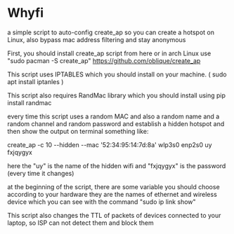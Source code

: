 # Whyfi
a simple script to auto-config create_ap so you can create a hotspot on Linux, also bypass mac address filtering and stay anonymous

First, you should install create_ap script from here or in arch Linux use "sudo pacman -S create_ap"
https://github.com/oblique/create_ap

This script uses IPTABLES which you should install on your machine. ( sudo apt install iptanles )

This script also requires RandMac library which you should install using pip install randmac

every time this script uses a random MAC and also a random name and a random channel and random password and establish a hidden hotspot and then show the output on terminal something like:

create_ap -c 10 --hidden --mac '52:34:95:14:7d:8a' wlp3s0 enp2s0 uy fxjqygyx

here the "uy" is the name of the hidden wifi and "fxjqygyx" is the password (every time it changes)


at the beginning of the script, there are some variable you should choose according to your hardware 
they are the names of ethernet and wireless device which you can see with the command "sudo ip link show"

This script also changes the TTL of packets of devices connected to your laptop, so ISP can not detect them and block them
